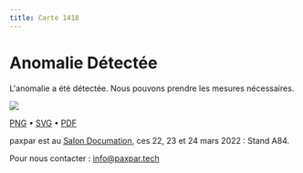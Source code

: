 ```yaml
---
title: Carte 1418
---
```


# Anomalie Détectée

L'anomalie a été détectée. Nous pouvons prendre les mesures nécessaires.


![](https://media.paxpar.tech/ludi/card_1418_recto.png)

[PNG](https://media.paxpar.tech/ludi/card_1418_recto.png) • [SVG](https://media.paxpar.tech/ludi/card_1418_recto.svg) • [PDF](https://media.paxpar.tech/ludi/card_1418_recto.pdf)

paxpar est au [Salon Documation](https://www.documation.fr/info_societe/527/paxpartech.html), ces 22, 23 et 24 mars 2022 : Stand A84.

Pour nous contacter : info@paxpar.tech


